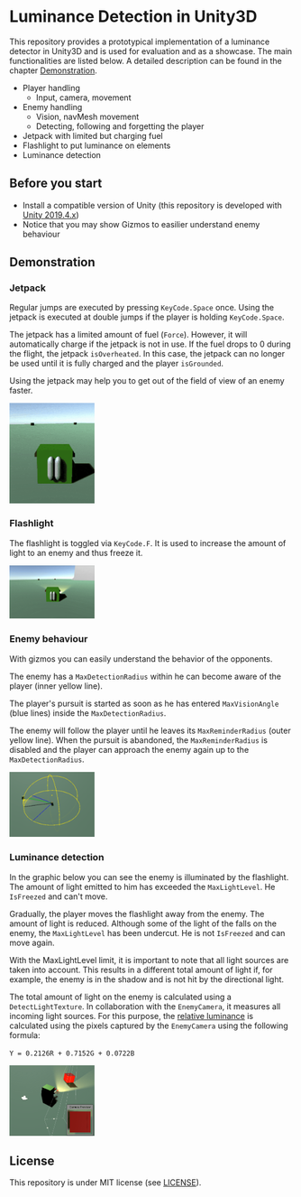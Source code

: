 # Luminance Detection in Unity3D

This repository provides a prototypical implementation of a luminance detector in Unity3D and is used for evaluation and as a showcase. The main functionalities are listed below. A detailed description can be found in the chapter <a href="https://github.com/samuelschnurr/luminance-detection#Demonstration">Demonstration</a>.

- Player handling
    - Input, camera, movement
- Enemy handling
    - Vision, navMesh movement
    - Detecting, following and forgetting the player 
- Jetpack with limited but charging fuel
- Flashlight to put luminance on elements
- Luminance detection

## Before you start
- Install a compatible version of Unity (this repository is developed with <a href="https://unity3d.com/unity/qa/lts-releases?version=2019.4">Unity 2019.4.x</a>)
- Notice that you may show Gizmos to easilier understand enemy behaviour

## Demonstration

### Jetpack

Regular jumps are executed by pressing `KeyCode.Space` once. Using the jetpack is executed at double jumps if the player is holding `KeyCode.Space`.

The jetpack has a limited amount of fuel (`Force`). However, it will automatically charge if the jetpack is not in use. If the fuel drops to 0 during the flight, the jetpack `isOverheated`. In this case, the jetpack can no longer be used until it is fully charged and the player `isGrounded`.

Using the jetpack may help you to get out of the field of view of an enemy faster.

<img alt="Gif which shows the player using the jetpack" src="https://github.com/samuelschnurr/luminance-detection/blob/master/Docs/Jetpack.gif" width="30%" height="30%" />

### Flashlight

The flashlight is toggled via `KeyCode.F`. It is used to increase the amount of light to an enemy and thus freeze it.

<img alt="Gif which shows the player toggling the flashlight" src="https://github.com/samuelschnurr/luminance-detection/blob/master/Docs/Flashlight.gif" width="30%" height="30%" />

### Enemy behaviour

With gizmos you can easily understand the behavior of the opponents.

The enemy has a `MaxDetectionRadius` within he can become aware of the player (inner yellow line). 

The player's pursuit is started as soon as he has entered `MaxVisionAngle` (blue lines) inside the `MaxDetectionRadius`. 

The enemy will follow the player until he leaves its `MaxReminderRadius` (outer yellow line). When the pursuit is abandoned, the `MaxReminderRadius` is disabled and the player can approach the enemy again up to the `MaxDetectionRadius`.

<img alt="Gif of an enemy chasing the player" src="https://github.com/samuelschnurr/luminance-detection/blob/master/Docs/Enemy.gif" width="30%" height="30%" />

### Luminance detection

In the graphic below you can see the enemy is illuminated by the flashlight. The amount of light emitted to him has exceeded the `MaxLightLevel`. He `IsFreezed` and can't move.

Gradually, the player moves the flashlight away from the enemy. The amount of light is reduced. Although some of the light of the falls on the enemy, the `MaxLightLevel` has been undercut. He is not `IsFreezed` and can move again.

With the MaxLightLevel limit, it is important to note that all light sources are taken into account. This results in a different total amount of light if, for example, the enemy is in the shadow and is not hit by the directional light.

The total amount of light on the enemy is calculated using a `DetectLightTexture`. In collaboration with the `EnemyCamera`, it measures all incoming light sources. For this purpose, the <a href="https://en.wikipedia.org/wiki/Luma_(video)">relative luminance</a> is calculated using the pixels captured by the `EnemyCamera` using the following formula:

`Y = 0.2126R + 0.7152G + 0.0722B`

<img alt="Gif of an enemy which is freezed because of luminance" src="https://github.com/samuelschnurr/luminance-detection/blob/master/Docs/Luminance.gif" width="30%" height="30%" />

## License

This repository is under MIT license (see <a href="https://github.com/samuelschnurr/luminance-detection/blob/master/LICENSE">LICENSE</a>).
